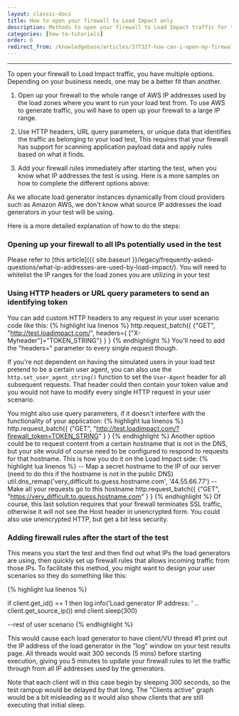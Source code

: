 ```yaml
---
layout: classic-docs
title: How to open your firewall to Load Impact only
description: Methods to open your firewall to Load Impact traffic for testing purposes
categories: [how-to-tutorials]
order: 6
redirect_from: /knowledgebase/articles/377327-how-can-i-open-my-firewall-to-load-impact-traffic
---
```


***


To open your firewall to Load Impact traffic, you have multiple options. Depending on your business needs, one may be a better fit than another.


1. Open up your firewall to the whole range of AWS IP addresses used by the load zones where you want to run your load test from. To use AWS to generate traffic, you will have to open up your firewall to a large IP range.

2. Use HTTP headers, URL query parameters, or unique data that identifies the traffic as belonging to your load test, This requires that your firewall has support for scanning application payload data and apply rules based on what it finds.

3. Add your firewall rules immediately after starting the test, when you know what IP addresses the test is using.
Here is a more samples on how to complete the different options above:

As we allocate load generator instances dynamically from cloud providers such as Amazon AWS, we don't know what source IP addresses the load generators in your test will be using.

Here is a more detailed explanation of how to do the steps:

### Opening up your firewall to all IPs potentially used in the test

Please refer to [this article]({{ site.baseurl }}/legacy/frequently-asked-questions/what-ip-addresses-are-used-by-load-impact/). You will need to whitelist the IP ranges for the load zones you are utilizing in your test

### Using HTTP headers or URL query parameters to send an identifying token

You can add custom HTTP headers to any request in your user scenario code like this:
{% highlight lua linenos %}
http.request_batch({
  {"GET", "http://test.loadimpact.com/", headers={ ["X-Myheader"]="TOKEN_STRING"} }
}
{% endhighlight %}
You'll need to add the "headers=" parameter to every single request though.

If you're not dependent on having the simulated users in your load test pretend to be a certain user agent, you can also use the `http.set_user_agent_string()` function to set the `User-Agent` header for all subsequent requests. That header could then contain your token value and you would not have to modify every single HTTP request in your user scenario.

You might also use query parameters, if it doesn't interfere with the functionality of your application:
{% highlight lua linenos %}
http.request_batch({
  {"GET", "http://test.loadimpact.com/?firewall_token=TOKEN_STRING" }
}
{% endhighlight %}
Another option could be to request content from a certain hostname that is not in the DNS, but your site would of course need to be configured to respond to requests for that hostname. This is how you do it on the Load Impact side:
{% highlight lua linenos %}
-- Map a secret hostname to the IP of our server (need to do this if the hostname is not in the public DNS)
util.dns_remap('very_difficult.to.guess.hostname.com', '44.55.66.77')
-- Make all your requests go to this hostname
http.request_batch({
  {"GET", "https://very_difficult.to.guess.hostname.com" }
}
{% endhighlight %}
Of course, this last solution requires that your firewall terminates SSL traffic, otherwise it will not see the Host header in unencrypted form. You could also use unencrypted HTTP, but get a bit less security.

### Adding firewall rules after the start of the test

This means you start the test and then find out what IPs the load generators are using, then quickly set up firewall rules that allows incoming traffic from those IPs. To facilitate this method, you might want to design your user scenarios so they do something like this:

{% highlight lua linenos %}

if client.get_id() == 1 then
  log.info('Load generator IP address: ' .. client.get_source_ip())
end
client.sleep(300)

--rest of user scenario
{% endhighlight %}

This would cause each load generator to have client/VU thread #1 print out the IP address of the load generator in the "log" window on your test results page. All threads would wait 300 seconds (5 mins) before starting execution, giving you 5 minutes to update your firewall rules to let the traffic through from all IP addresses used by the generators.

Note that each client will in this case begin by sleeping 300 seconds, so the test rampup would be delayed by that long. The "Clients active" graph would be a bit misleading as it would also show clients that are still executing that initial sleep.
